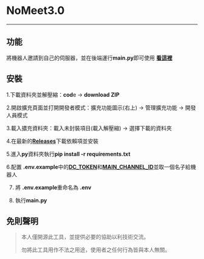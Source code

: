 # NoMeet3.0
---
## 功能
將機器人邀請到自己的伺服器，並在後端運行**main.py**即可使用
[**看這裡**](https://hackmd.io/@smallshawn95/python_discord_bot_base)

## 安裝
1.下載資料夾並解壓縮：**cod**e -> **download ZIP** 

2.開啟擴充頁面並打開開發者模式：擴充功能圖示(右上) -> 管理擴充功能 -> 開發人員模式

3.載入擃充資料夾：載入未封裝項目(載入解壓縮) -> 選擇下載的資料夾

4.在最新的[**Releases**](https://github.com/jx06T/NoMeet3.0/releases/tag/3.0.1)下載依賴項並安裝

5.進入**py**資料夾執行**pip install -r requirements.txt**

6.配置 **.env.example**中的[**DC_TOKEN**](https://hackmd.io/@smallshawn95/python_discord_bot_base)和[**MAIN_CHANNEL_ID**](https://yeecord.com/docs/commands/join-message#:~:text=%E5%8A%A0%E5%85%A5%E8%A8%8A%E6%81%AF%E3%80%82-,%E5%A6%82%E4%BD%95%E7%8D%B2%E5%BE%97%E9%A0%BB%E9%81%93%20ID,-%E9%80%B2%E5%85%A5%20Discord%20%E7%94%A8%E6%88%B6)並取一個名子給機器人

7. 將 **.env.example**重命名為 **.env**

8. 執行**main.py**

## 免則聲明
>本人僅開源此工具，並提供必要的協助以利技術交流。
>
>勿將此工具用作不法之用途，使用者之任何行為皆與本人無關。
